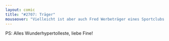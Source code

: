 ```yaml
---
layout: comic
title: "#2707: Träger"
mouseover: "Vielleicht ist aber auch Fred Werbeträger eines Sportclubs. Oder mag Scandium."
---
```


PS: Alles Wunderhypertolleste, liebe Fine!
